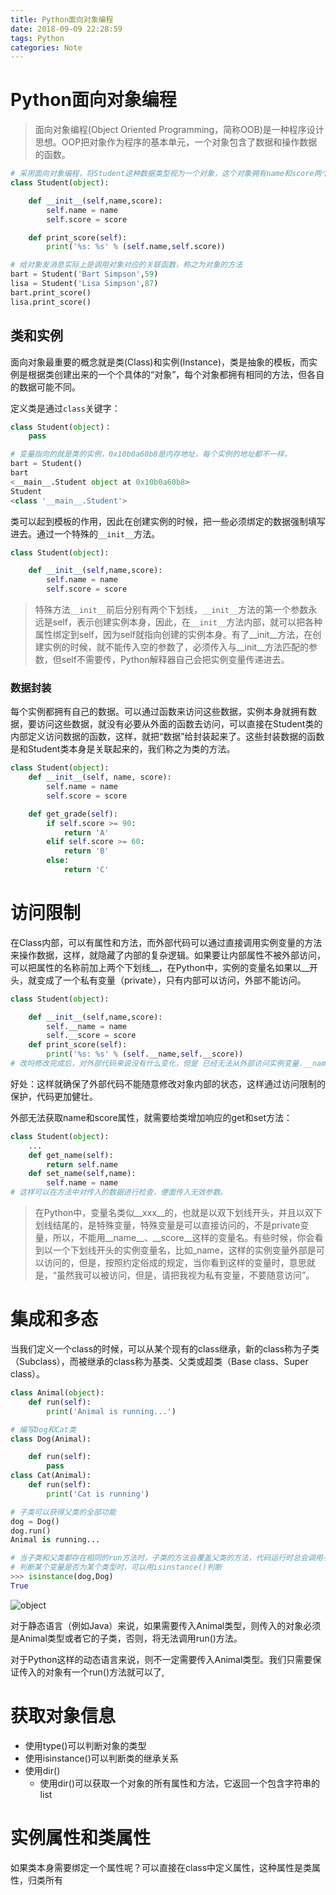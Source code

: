 ```yaml
---
title: Python面向对象编程
date: 2018-09-09 22:28:59
tags: Python
categories: Note
---
```


# Python面向对象编程

> 面向对象编程(Object Oriented Programming，简称OOB)是一种程序设计思想。OOP把对象作为程序的基本单元，一个对象包含了数据和操作数据的函数。

```python
# 采用面向对象编程，将Student这种数据类型视为一个对象，这个对象拥有name和score两个属性。如果要打印学生的成绩，首先必须创建出这个学生对应的对象，然后调用对象的方法，让对象自己把对应的数据打印出来。
class Student(object):

    def __init__(self,name,score):
        self.name = name
        self.score = score

    def print_score(self):
        print('%s: %s' % (self.name,self.score))

# 给对象发消息实际上是调用对象对应的关联函数，称之为对象的方法
bart = Student('Bart Simpson',59)
lisa = Student('Lisa Simpson',87)
bart.print_score()
lisa.print_score()
```

## 类和实例

面向对象最重要的概念就是类(Class)和实例(Instance)，类是抽象的模板，而实例是根据类创建出来的一个个具体的“对象”，每个对象都拥有相同的方法，但各自的数据可能不同。

定义类是通过`class`关键字：

```python
class Student(object)：
    pass

# 变量指向的就是类的实例，0x10b0a60b8是内存地址，每个实例的地址都不一样。
bart = Student()
bart
<__main__.Student object at 0x10b0a60b8>
Student
<class '__main__.Student'>
```

类可以起到模板的作用，因此在创建实例的时候，把一些必须绑定的数据强制填写进去。通过一个特殊的`__init__`方法。

```python
class Student(object):

    def __init__(self,name,score):
        self.name = name
        self.score = score
```

> 特殊方法`__init__`前后分别有两个下划线，`__init__`方法的第一个参数永远是self，表示创建实例本身，因此，在`__init__`方法内部，就可以把各种属性绑定到self，因为self就指向创建的实例本身。有了__init__方法，在创建实例的时候，就不能传入空的参数了，必须传入与__init__方法匹配的参数，但self不需要传，Python解释器自己会把实例变量传递进去。

### 数据封装

每个实例都拥有自己的数据。可以通过函数来访问这些数据，实例本身就拥有数据，要访问这些数据，就没有必要从外面的函数去访问，可以直接在Student类的内部定义访问数据的函数，这样，就把“数据”给封装起来了。这些封装数据的函数是和Student类本身是关联起来的，我们称之为类的方法。

```python
class Student(object):
    def __init__(self, name, score):
        self.name = name
        self.score = score

    def get_grade(self):
        if self.score >= 90:
            return 'A'
        elif self.score >= 60:
            return 'B'
        else:
            return 'C'
```

# 访问限制

在Class内部，可以有属性和方法，而外部代码可以通过直接调用实例变量的方法来操作数据，这样，就隐藏了内部的复杂逻辑。如果要让内部属性不被外部访问，可以把属性的名称前加上两个下划线__，在Python中，实例的变量名如果以__开头，就变成了一个私有变量（private），只有内部可以访问，外部不能访问。

```python
class Student(object):

    def __init__(self,name,score):
        self.__name = name
        self.__score = score
    def print_score(self):
        print('%s: %s' % (self.__name,self.__score))
# 改吗修改完成后，对外部代码来说没有什么变化，但是 已经无法从外部访问实例变量.__name和实例变量.__score了。
```

好处：这样就确保了外部代码不能随意修改对象内部的状态，这样通过访问限制的保护，代码更加健壮。

外部无法获取name和score属性，就需要给类增加响应的get和set方法：

```python
class Student(object):
    ...
    def get_name(self):
        return self.name
    def set_name(self,name):
        self.name = name
# 这样可以在方法中对传入的数据进行检查，便面传入无效参数。
```

> 在Python中，变量名类似__xxx__的，也就是以双下划线开头，并且以双下划线结尾的，是特殊变量，特殊变量是可以直接访问的，不是private变量，所以，不能用__name__、__score__这样的变量名。有些时候，你会看到以一个下划线开头的实例变量名，比如_name，这样的实例变量外部是可以访问的，但是，按照约定俗成的规定，当你看到这样的变量时，意思就是，“虽然我可以被访问，但是，请把我视为私有变量，不要随意访问”。

# 集成和多态

当我们定义一个class的时候，可以从某个现有的class继承，新的class称为子类（Subclass），而被继承的class称为基类、父类或超类（Base class、Super class）。

```python
class Animal(object):
    def run(self):
        print('Animal is running...')

# 编写Dog和Cat类
class Dog(Animal):

    def run(self):
        pass
class Cat(Animal):
    def run(self):
        print('Cat is running')

# 子类可以获得父类的全部功能
dog = Dog()
dog.run()
Animal is running...

# 当子类和父类都存在相同的run方法时，子类的方法会覆盖父类的方法，代码运行时总会调用子类的run()方法。这是继承的另一个好处：多态。
# 判断某个变量是否为某个类型时，可以用isinstance()判断
>>> isinstance(dog,Dog)
True
```

![object](https://ws3.sinaimg.cn/large/006tNbRwgy1fv3p1mim8rj30a105sjr7.jpg)

对于静态语言（例如Java）来说，如果需要传入Animal类型，则传入的对象必须是Animal类型或者它的子类，否则，将无法调用run()方法。

对于Python这样的动态语言来说，则不一定需要传入Animal类型。我们只需要保证传入的对象有一个run()方法就可以了,

# 获取对象信息

* 使用type()可以判断对象的类型
* 使用isinstance()可以判断类的继承关系
* 使用dir()
    * 使用dir()可以获取一个对象的所有属性和方法，它返回一个包含字符串的list

# 实例属性和类属性

如果类本身需要绑定一个属性呢？可以直接在class中定义属性，这种属性是类属性，归类所有